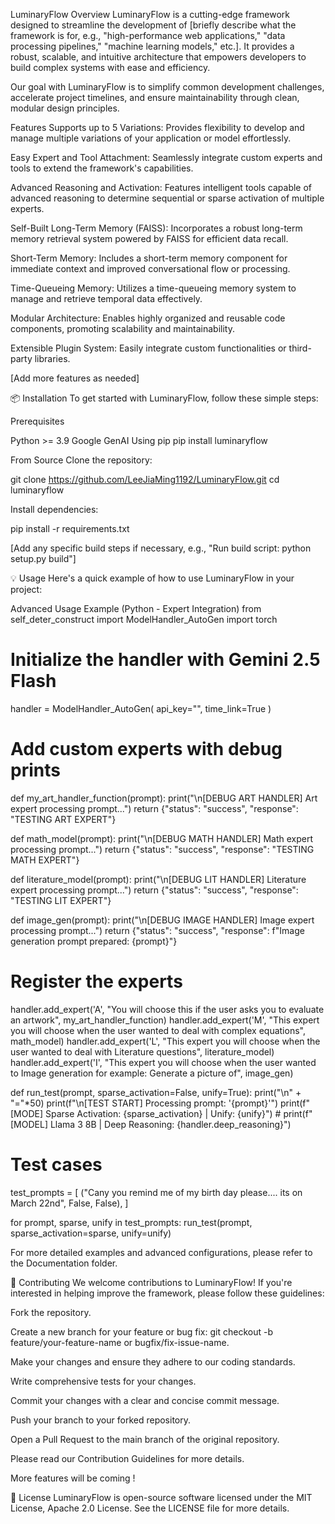 LuminaryFlow
Overview
LuminaryFlow is a cutting-edge framework designed to streamline the development of [briefly describe what the framework is for, e.g., "high-performance web applications," "data processing pipelines," "machine learning models," etc.]. It provides a robust, scalable, and intuitive architecture that empowers developers to build complex systems with ease and efficiency.

Our goal with LuminaryFlow is to simplify common development challenges, accelerate project timelines, and ensure maintainability through clean, modular design principles.

Features
Supports up to 5 Variations: Provides flexibility to develop and manage multiple variations of your application or model effortlessly.

Easy Expert and Tool Attachment: Seamlessly integrate custom experts and tools to extend the framework's capabilities.

Advanced Reasoning and Activation: Features intelligent tools capable of advanced reasoning to determine sequential or sparse activation of multiple experts.

Self-Built Long-Term Memory (FAISS): Incorporates a robust long-term memory retrieval system powered by FAISS for efficient data recall.

Short-Term Memory: Includes a short-term memory component for immediate context and improved conversational flow or processing.

Time-Queueing Memory: Utilizes a time-queueing memory system to manage and retrieve temporal data effectively.

Modular Architecture: Enables highly organized and reusable code components, promoting scalability and maintainability.



Extensible Plugin System: Easily integrate custom functionalities or third-party libraries.


[Add more features as needed]

📦 Installation
To get started with LuminaryFlow, follow these simple steps:

Prerequisites

Python >= 3.9
Google GenAI
Using pip
pip install luminaryflow

From Source
Clone the repository:

git clone https://github.com/LeeJiaMing1192/LuminaryFlow.git
cd luminaryflow

Install dependencies:

pip install -r requirements.txt

[Add any specific build steps if necessary, e.g., "Run build script: python setup.py build"]

💡 Usage
Here's a quick example of how to use LuminaryFlow in your project:

Advanced Usage Example (Python - Expert Integration)
from self_deter_construct import ModelHandler_AutoGen
import torch

# Initialize the handler with Gemini 2.5 Flash
handler = ModelHandler_AutoGen(
    api_key="",
    time_link=True
)

# Add custom experts with debug prints
def my_art_handler_function(prompt):
    print("\n[DEBUG ART HANDLER] Art expert processing prompt...")
    return {"status": "success", "response": "TESTING ART EXPERT"}

def math_model(prompt):
    print("\n[DEBUG MATH HANDLER] Math expert processing prompt...")
    return {"status": "success", "response": "TESTING MATH EXPERT"}

def literature_model(prompt):
    print("\n[DEBUG LIT HANDLER] Literature expert processing prompt...")
    return {"status": "success", "response": "TESTING LIT EXPERT"}

def image_gen(prompt):
    print("\n[DEBUG IMAGE HANDLER] Image expert processing prompt...")
    return {"status": "success", "response": f"Image generation prompt prepared: {prompt}"}

# Register the experts
handler.add_expert('A', "You will choose this if the user asks you to evaluate an artwork", my_art_handler_function)
handler.add_expert('M', "This expert you will choose when the user wanted to deal with complex equations", math_model)
handler.add_expert('L', "This expert you will choose when the user wanted to deal with Literature questions", literature_model)
handler.add_expert('I', "This expert you will choose when the user wanted to Image generation for example: Generate a picture of", image_gen)

def run_test(prompt, sparse_activation=False, unify=True):
    print("\n" + "="*50)
    print(f"\n[TEST START] Processing prompt: '{prompt}'")
    print(f"[MODE] Sparse Activation: {sparse_activation} | Unify: {unify}")
    # print(f"[MODEL] Llama 3 8B | Deep Reasoning: {handler.deep_reasoning}")


# Test cases
test_prompts = [
    ("Cany you remind me of my birth day please.... its on March 22nd", False, False),
]

for prompt, sparse, unify in test_prompts:
    run_test(prompt, sparse_activation=sparse, unify=unify)

For more detailed examples and advanced configurations, please refer to the Documentation folder.

🤝 Contributing
We welcome contributions to LuminaryFlow! If you're interested in helping improve the framework, please follow these guidelines:

Fork the repository.

Create a new branch for your feature or bug fix: git checkout -b feature/your-feature-name or bugfix/fix-issue-name.

Make your changes and ensure they adhere to our coding standards.

Write comprehensive tests for your changes.

Commit your changes with a clear and concise commit message.

Push your branch to your forked repository.

Open a Pull Request to the main branch of the original repository.

Please read our Contribution Guidelines for more details.

More features will be coming !

📄 License
LuminaryFlow is open-source software licensed under the MIT License, Apache 2.0 License. See the LICENSE file for more details.
